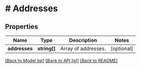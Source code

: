 # # Addresses

## Properties

Name | Type | Description | Notes
------------ | ------------- | ------------- | -------------
**addresses** | **string[]** | Array of addresses. | [optional]

[[Back to Model list]](../../README.md#models) [[Back to API list]](../../README.md#endpoints) [[Back to README]](../../README.md)
